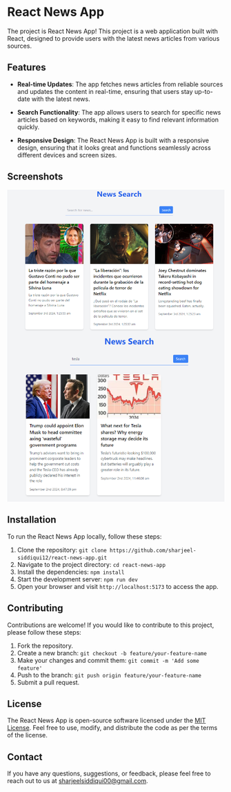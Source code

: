 # React News App

The project is React News App! This project is a web application built with React, designed to provide users with the latest news articles from various sources. 

## Features

- **Real-time Updates**: The app fetches news articles from reliable sources and updates the content in real-time, ensuring that users stay up-to-date with the latest news.

- **Search Functionality**: The app allows users to search for specific news articles based on keywords, making it easy to find relevant information quickly.

- **Responsive Design**: The React News App is built with a responsive design, ensuring that it looks great and functions seamlessly across different devices and screen sizes.

## Screenshots

<img align="center" alt="readme_image" src="/src/assets/readme_images/ss1.png" />
<img align="center" alt="readme_image" src="/src/assets/readme_images/ss2.png" />


## Installation

To run the React News App locally, follow these steps:

1. Clone the repository: `git clone https://github.com/sharjeel-siddiqui12/react-news-app.git`
2. Navigate to the project directory: `cd react-news-app`
3. Install the dependencies: `npm install`
4. Start the development server: `npm run dev`
5. Open your browser and visit `http://localhost:5173` to access the app.

## Contributing

Contributions are welcome! If you would like to contribute to this project, please follow these steps:
1. Fork the repository.
2. Create a new branch: `git checkout -b feature/your-feature-name`
3. Make your changes and commit them: `git commit -m 'Add some feature'`
4. Push to the branch: `git push origin feature/your-feature-name`
5. Submit a pull request.

## License

The React News App is open-source software licensed under the [MIT License](https://opensource.org/licenses/MIT). Feel free to use, modify, and distribute the code as per the terms of the license.

## Contact

If you have any questions, suggestions, or feedback, please feel free to reach out to us at [sharjeelsiddiqui00@gmail.com](mailto:sharjeelsiddiqui00@gmail.com).
